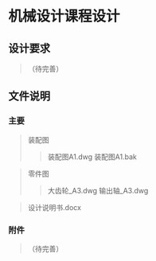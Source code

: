 # 机械设计课程设计

## 设计要求

>（待完善）

## 文件说明

### 主要

>装配图
>
>>装配图A1.dwg
>>装配图A1.bak

>零件图
>
>>大齿轮_A3.dwg
>>输出轴_A3.dwg

>设计说明书.docx

### 附件

>（待完善）